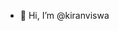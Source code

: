 - 👋 Hi, I’m @kiranviswa

<!---
kiranviswa/kiranviswa is a ✨ special ✨ repository because its `README.md` (this file) appears on your GitHub profile.
You can click the Preview link to take a look at your changes.
--->
